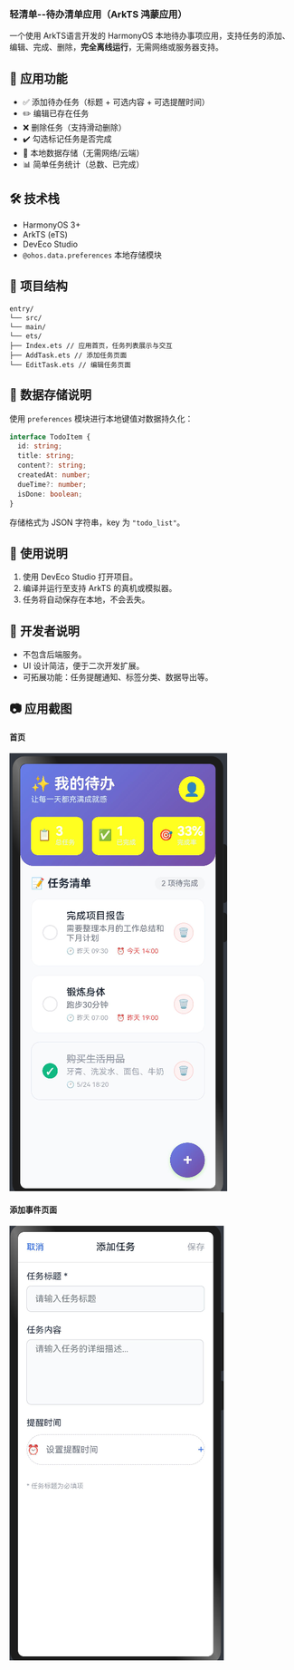 ### 轻清单--待办清单应用（ArkTS 鸿蒙应用）

一个使用 ArkTS语言开发的 HarmonyOS 本地待办事项应用，支持任务的添加、编辑、完成、删除，**完全离线运行**，无需网络或服务器支持。

## 📱 应用功能

- ✅ 添加待办任务（标题 + 可选内容 + 可选提醒时间）
- ✏️ 编辑已存在任务
- ❌ 删除任务（支持滑动删除）
- ✔️ 勾选标记任务是否完成
- 💾 本地数据存储（无需网络/云端）
- 📊 简单任务统计（总数、已完成）

## 🛠 技术栈

- HarmonyOS 3+
- ArkTS (eTS)
- DevEco Studio
- `@ohos.data.preferences` 本地存储模块

## 📂 项目结构

```
entry/
└── src/
└── main/
└── ets/
├── Index.ets // 应用首页，任务列表展示与交互
├── AddTask.ets // 添加任务页面
└── EditTask.ets // 编辑任务页面
```

## 💾 数据存储说明

使用 `preferences` 模块进行本地键值对数据持久化：

```typescript
interface TodoItem {
  id: string;
  title: string;
  content?: string;
  createdAt: number;
  dueTime?: number;
  isDone: boolean;
}
```

存储格式为 JSON 字符串，key 为 `"todo_list"`。

## 🧪 使用说明

1. 使用 DevEco Studio 打开项目。
2. 编译并运行至支持 ArkTS 的真机或模拟器。
3. 任务将自动保存在本地，不会丢失。

## 📌 开发者说明

- 不包含后端服务。
- UI 设计简洁，便于二次开发扩展。
- 可拓展功能：任务提醒通知、标签分类、数据导出等。

## 📷 应用截图

####  首页             
![](./images/1.png)
#### 添加事件页面
![](./images/2.png)
